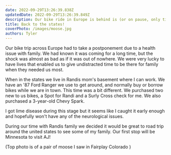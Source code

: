 ```yaml
---
date: 2022-09-29T13:26:39.838Z 
updatedDate: 2022-09-29T13:26:39.849Z
description: Our bike ride in Europe is behind is (or on pause, only time will tell)
title: Back to the states!
coverPhoto: /images/moose.jpg
authors: Tyler
---
```

Our bike trip across Europe had to take a postponement due to a health issue with family. We had known it was coming for a long time, but the shock was almost as bad as if it was out of nowhere. We were very lucky to have lives that enabled us to give undistracted time to be there for family when they needed us most.

When in the states we live in Randis mom's basement where I can work. We have an '87 Ford Ranger we use to get around, and normally buy or borrow bikes while we are in town. This time was a bit different. We purchased two new to us bikes, a Spot for Randi and a Surly Cross check for me. We also purchased a 3-year-old Chevy Spark. 

I got lime disease during this stage but it seems like I caught it early enough and hopefully won't have any of the neurological issues.

During our time with Randis family we decided it would be great to road trip around the united states to see some of my family. Our first stop will be Minnesota to visit AJ!

(Top photo is of a pair of moose I saw in Fairplay Colorado )